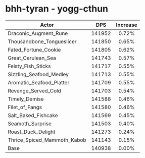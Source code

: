 # bhh-tyran - yogg-cthun
| Actor | DPS | Increase |
|---|:---:|:---:|
|Draconic_Augment_Rune|141952|0.72%|
|Thousandbone_Tongueslicer|141850|0.65%|
|Fated_Fortune_Cookie|141805|0.62%|
|Great_Cerulean_Sea|141743|0.57%|
|Feisty_Fish_Sticks|141717|0.55%|
|Sizzling_Seafood_Medley|141713|0.55%|
|Aromatic_Seafood_Platter|141709|0.55%|
|Revenge_Served_Cold|141703|0.54%|
|Timely_Demise|141588|0.46%|
|Filet_of_Fangs|141580|0.46%|
|Salt_Baked_Fishcake|141569|0.45%|
|Seamoth_Surprise|141503|0.40%|
|Roast_Duck_Delight|141273|0.24%|
|Thrice_Spiced_Mammoth_Kabob|141143|0.15%|
|Base|140938|0.00%|

